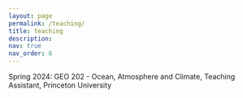 ```yaml
---
layout: page
permalink: /teaching/
title: teaching
description: 
nav: true
nav_order: 6
---
```


Spring 2024: GEO 202 - Ocean, Atmosphere and Climate, Teaching Assistant, Princeton University

